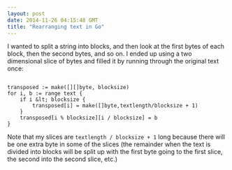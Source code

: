 ```yaml
---
layout: post
date: 2014-11-26 04:15:48 GMT
title: "Rearranging text in Go"
---
```

<p>I wanted to split a string into blocks, and then look at the first bytes of each block, then the second bytes, and so on. I ended up using a two dimensional slice of bytes and filled it by running through the original text once:</p>

<pre><code>
transposed := make([][]byte, blocksize)
for i, b := range text {
    if i &amp;lt; blocksize {
        transposed[i] = make([]byte,textlength/blocksize + 1)
    }
    transposed[i % blocksize][i / blocksize] = b
}
</code></pre>

<p>Note that my slices are <code>textlength / blocksize + 1</code> long because there will be one extra byte in some of the slices (the remainder when the text is divided into blocks will be split up with the first byte going to the first slice, the second into the second slice, etc.)</p>